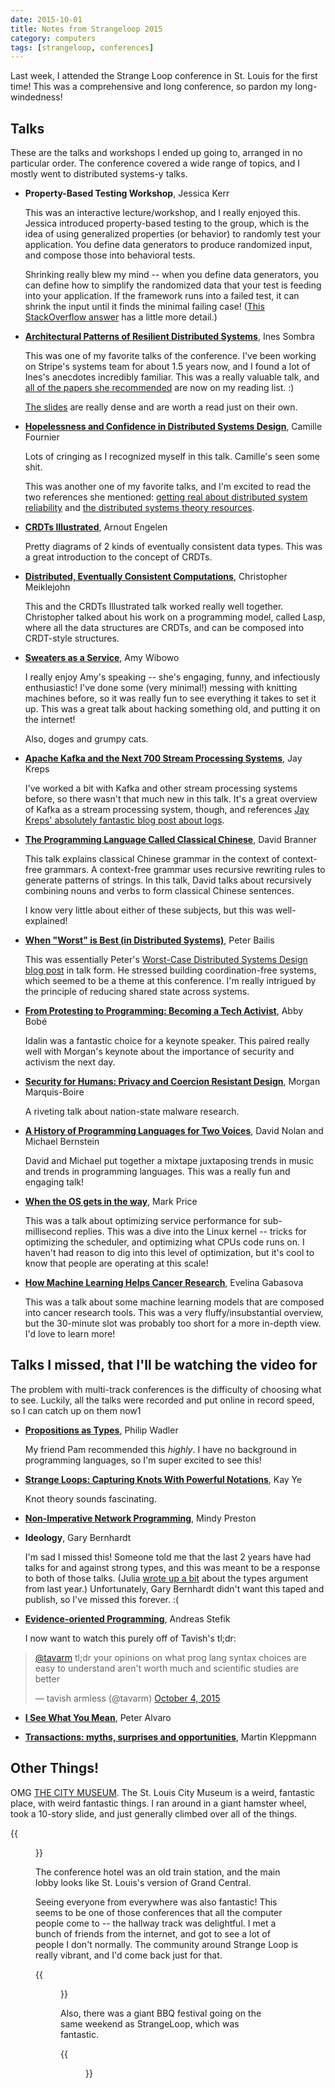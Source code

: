 ```yaml
---
date: 2015-10-01
title: Notes from Strangeloop 2015
category: computers
tags: [strangeloop, conferences]
---
```


Last week, I attended the Strange Loop conference in St. Louis for the first time! This was a comprehensive and long conference, so pardon my long-windedness!

## Talks

These are the talks and workshops I ended up going to, arranged in no particular order. The conference covered a wide range of topics, and I mostly went to distributed systems-y talks.

- **Property-Based Testing Workshop**, Jessica Kerr

	This was an interactive lecture/workshop, and I really enjoyed this. Jessica introduced property-based testing to the group, which is the idea of using generalized properties (or behavior) to randomly test your application. You define data generators to produce randomized input, and compose those into behavioral tests.

	Shrinking really blew my mind -- when you define data generators, you can define how to simplify the randomized data that your test is feeding into your application. If the framework runs into a failed test, it can shrink the input until it finds the minimal failing case! ([This StackOverflow answer](http://stackoverflow.com/questions/16968549/what-is-a-shrink-with-regard-to-haskells-quickcheck) has a little more detail.)

- **[Architectural Patterns of Resilient Distributed Systems](https://www.youtube.com/watch?v=ohvPnJYUW1E)**, Ines Sombra

	This was one of my favorite talks of the conference. I've been working on Stripe's systems team for about 1.5 years now, and I found a lot of Ines's anecdotes incredibly familiar. This was a really valuable talk, and [all of the papers she recommended](https://github.com/Randommood/Strangeloop2015) are now on my reading list. :)

	[The slides](https://speakerdeck.com/randommood/architectural-patterns-of-resilient-distributed-systems) are really dense and are worth a read just on their own.

- **[Hopelessness and Confidence in Distributed Systems Design](https://www.youtube.com/watch?v=TlU1opuCXB0)**, Camille Fournier

	Lots of cringing as I recognized myself in this talk. Camille's seen some shit.

	This was another one of my favorite talks, and I'm excited to read the two references she mentioned: [getting real about distributed system reliability](http://blog.empathybox.com/post/19574936361/getting-real-about-distributed-system-reliability) and [the distributed systems theory resources](http://the-paper-trail.org/blog/distributed-systems-theory-for-the-distributed-systems-engineer/).

- **[CRDTs Illustrated](https://www.youtube.com/watch?v=9xFfOhasiOE)**, Arnout Engelen

	Pretty diagrams of 2 kinds of eventually consistent data types. This was a great introduction to the concept of CRDTs.

- **[Distributed, Eventually Consistent Computations](https://www.youtube.com/watch?v=lsKaNDj4TrE)**, Christopher Meiklejohn

	This and the CRDTs Illustrated talk worked really well together. Christopher talked about his work on a programming model, called Lasp, where all the data structures are CRDTs, and can be composed into CRDT-style structures.


- **[Sweaters as a Service](https://www.youtube.com/watch?v=8xoowbbzxTA)**, Amy Wibowo

	I really enjoy Amy's speaking -- she's engaging, funny, and infectiously enthusiastic! I've done some (very minimal!) messing with knitting machines before, so it was really fun to see everything it takes to set it up. This was a great talk about hacking something old, and putting it on the internet!

	Also, doges and grumpy cats.

- **[Apache Kafka and the Next 700 Stream Processing Systems](https://www.youtube.com/watch?v=9RMOc0SwRro)**, Jay Kreps

	I've worked a bit with Kafka and other stream processing systems before, so there wasn't that much new in this talk. It's a great overview of Kafka as a stream processing system, though, and references [Jay Kreps' absolutely fantastic blog post about logs](https://engineering.linkedin.com/distributed-systems/log-what-every-software-engineer-should-know-about-real-time-datas-unifying).

- **[The Programming Language Called Classical Chinese](https://www.youtube.com/watch?v=vBhg2p8aAQ0)**, David Branner

	This talk explains classical Chinese grammar in the context of context-free grammars. A context-free grammar uses recursive rewriting rules to generate patterns of strings. In this talk, David talks about recursively combining nouns and verbs to form classical Chinese sentences.

	I know very little about either of these subjects, but this was well-explained!

- **[When "Worst" is Best (in Distributed Systems)](https://www.youtube.com/watch?v=ZGIAypUUwoQ)**, Peter Bailis

	This was essentially Peter's [Worst-Case Distributed Systems Design blog post](http://www.bailis.org/blog/worst-case-distributed-systems-design/) in talk form. He stressed building coordination-free systems, which seemed to be a theme at this conference. I'm really intrigued by the principle of reducing shared state across systems.

- **[From Protesting to Programming: Becoming a Tech Activist](https://www.youtube.com/watch?v=gy82S8tjJX8)**, Abby Bobé

	Idalin was a fantastic choice for a keynote speaker. This paired really well with Morgan's keynote about the importance of security and activism the next day.

- **[Security for Humans: Privacy and Coercion Resistant Design](https://www.youtube.com/watch?v=k4ypqzOShZs)**, Morgan Marquis-Boire

	A riveting talk about nation-state malware research.

- **[A History of Programming Languages for Two Voices](https://www.youtube.com/watch?v=J3C79CDqeW4&list=PLcGKfGEEONaCIl5eU53uPBnRJ9rbIH32R&index=31)**, David Nolan and Michael Bernstein

	David and Michael put together a mixtape juxtaposing trends in music and trends in programming languages. This was a really fun and engaging talk!

- **[When the OS gets in the way](https://www.youtube.com/watch?v=-6nrhSdu--s)**, Mark Price

	This was a talk about optimizing service performance for sub-millisecond replies. This was a dive into the Linux kernel -- tricks for optimizing the scheduler, and optimizing what CPUs code runs on. I haven't had reason to dig into this level of optimization, but it's cool to know that people are operating at this scale!

- **[How Machine Learning Helps Cancer Research](https://www.youtube.com/watch?v=vNiyDbcfJDE)**, Evelina Gabasova

	This was a talk about some machine learning models that are composed into cancer research tools. This was a very fluffy/insubstantial overview, but the 30-minute slot was probably too short for a more in-depth view. I'd love to learn more!


## Talks I missed, that I'll be watching the video for

The problem with multi-track conferences is the difficulty of choosing what to see. Luckily, all the talks were recorded and put online in record speed, so I can catch up on them now1

- **[Propositions as Types](https://www.youtube.com/watch?v=IOiZatlZtGU)**, Philip Wadler

	My friend Pam recommended this _highly_. I have no background in programming languages, so I'm super excited to see this!

- **[Strange Loops: Capturing Knots With Powerful Notations](https://www.youtube.com/watch?v=Wahc9Ocka1g)**, Kay Ye

	Knot theory sounds fascinating.

- **[Non-Imperative Network Programming](https://www.youtube.com/watch?v=GNc1t6Q5Dls)**, Mindy Preston

- **Ideology**, Gary Bernhardt

	I'm sad I missed this! Someone told me that the last 2 years have had talks for and against strong types, and this was meant to be a response to both of those talks. (Julia [wrote up a bit](http://jvns.ca/blog/2014/09/24/strange-loop-2014/#types) about the types argument from last year.) Unfortunately, Gary Bernhardt didn't want this taped and publish, so I've missed this forever. :(

- **[Evidence-oriented Programming](https://www.youtube.com/watch?v=uEFrE6cgVNY)**, Andreas Stefik


	I now want to watch this purely off of Tavish's tl;dr:

<blockquote class="twitter-tweet" lang="en"><p lang="en" dir="ltr"><a href="https://twitter.com/tavarm">@tavarm</a> tl;dr your opinions on what prog lang syntax choices are easy to understand aren&#39;t worth much and scientific studies are better</p>&mdash; tavish armless (@tavarm) <a href="https://twitter.com/tavarm/status/650792069070393344">October 4, 2015</a></blockquote>
<script async src="//platform.twitter.com/widgets.js" charset="utf-8"></script>

- **[I See What You Mean](https://www.youtube.com/watch?v=R2Aa4PivG0g)**, Peter Alvaro

- **[Transactions: myths, surprises and opportunities](https://www.youtube.com/watch?v=5ZjhNTM8XU8)**, Martin Kleppmann

## Other Things!

OMG [THE CITY MUSEUM](http://www.citymuseum.org/). The St. Louis City Museum is a weird, fantastic place, with weird fantastic things. I ran around in a giant hamster wheel, took a 10-story slide, and just generally climbed over all of the things.

{{<figure src="/images/strangeloop-2015/hamster-wheel.jpg" class="right" title="St. Louis City Museum" >}}

The conference hotel was an old train station, and the main lobby looks like St. Louis's version of Grand Central.

Seeing everyone from everywhere was also fantastic! This seems to be one of those conferences that all the computer people come to -- the hallway track was delightful. I met a bunch of friends from the internet, and got to see a lot of people I don't normally. The community around Strange Loop is really vibrant, and I'd come back just for that.

{{<figure src="/images/strangeloop-2015/train-station.jpg" class="left" title="Train Station" >}}

Also, there was a giant BBQ festival going on the same weekend as StrangeLoop, which was fantastic.

{{<figure src="/images/strangeloop-2015/bbq.jpg" class="right" title="St. Louis BBQ" >}}
